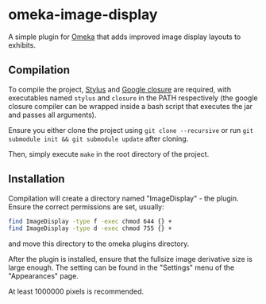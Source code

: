 # omeka-image-display

A simple plugin for [Omeka](https://omeka.org/) that adds improved
image display layouts to exhibits.

## Compilation

To compile the project, [Stylus](http://stylus-lang.com/) and
[Google closure](https://developers.google.com/closure/compiler/) are
required, with executables named `stylus` and `closure` in the PATH
respectively (the google closure compiler can be wrapped inside a bash
script that executes the jar and passes all arguments).

Ensure you either clone the project using `git clone --recursive` or
run `git submodule init && git submodule update` after cloning.

Then, simply execute `make` in the root directory of the project.

## Installation

Compilation will create a directory named "ImageDisplay" - the
plugin. Ensure the correct permissions are set, usually:

```bash
find ImageDisplay -type f -exec chmod 644 {} +
find ImageDisplay -type d -exec chmod 755 {} +
```

and move this directory to the omeka plugins directory.

After the plugin is installed, ensure that the fullsize image
derivative size is large enough. The setting can be found in the
"Settings" menu of the "Appearances" page.

At least 1000000 pixels is recommended.
